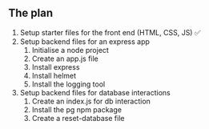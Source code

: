 
## The plan

1. Setup starter files for the front end (HTML, CSS, JS) ✅
2. Setup backend files for an express app
    1. Initialise a node project
    2. Create an app.js file
    3. Install express
    4. Install helmet
    5. Install the logging tool
3. Setup backend files for database interactions
    1. Create an index.js for db interaction
    2. Install the pg npm package
    3. Create a reset-database file 